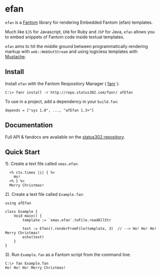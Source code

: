 # efan

`efan` is a [Fantom](http://fantom.org/) library for rendering Embedded Fantom (efan) templates.

Much like `EJS` for Javascript, `ERB` for Ruby and `JSP` for Java, `efan` allows you to embed snippets of Fantom code inside textual templates.

`efan` aims to hit the middle ground between programmatically rendering markup with `web::WebOutStream` and using logicless templates with [Mustache](https://bitbucket.org/xored/mustache/).



## Install

Install `efan` with the Fantom Respository Manager ( [fanr](http://fantom.org/doc/docFanr/Tool.html#install) ):

    C:\> fanr install -r http://repo.status302.com/fanr/ afEfan

To use in a project, add a dependency in your `build.fan`:

    depends = ["sys 1.0", ..., "afEfan 1.3+"]



## Documentation

Full API & fandocs are available on the [status302 repository](http://repo.status302.com/doc/afEfan/#overview).



## Quick Start

1). Create a text file called `xmas.efan`:

      <% ctx.times |i| { %>
        Ho!
      <% } %>
      Merry Christmas!

2). Create a text file called `Example.fan`:

    using afEfan

    class Example {
        Void main() {
            template := `xmas.efan`.toFile.readAllStr

            text := Efan().renderFromFile(template, 3)  // --> Ho! Ho! Ho! Merry Christmas!
            echo(text)
        }
    }

3). Run `Example.fan` as a Fantom script from the command line:

    C:\> fan Example.fan
    Ho! Ho! Ho! Merry Christmas!
